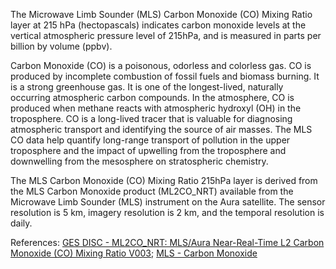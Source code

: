 The Microwave Limb Sounder (MLS) Carbon Monoxide (CO) Mixing Ratio layer at 215 hPa (hectopascals) indicates carbon monoxide levels at the vertical atmospheric pressure level of 215hPa, and is measured in parts per billion by volume (ppbv).

Carbon Monoxide (CO) is a poisonous, odorless and colorless gas. CO is produced by incomplete combustion of fossil fuels and biomass burning. It is a strong greenhouse gas. It is one of the longest-lived, naturally occurring atmospheric carbon compounds. In the atmosphere, CO is produced when methane reacts with atmospheric hydroxyl (OH) in the troposphere. CO is a long-lived tracer that is valuable for diagnosing atmospheric transport and identifying the source of air masses. The MLS CO data help quantify long-range transport of pollution in the upper troposphere and the impact of upwelling from the troposphere and downwelling from the mesosphere on stratospheric chemistry.

The MLS Carbon Monoxide (CO) Mixing Ratio 215hPa layer is derived from the MLS Carbon Monoxide product (ML2CO_NRT) available from the Microwave Limb Sounder (MLS) instrument on the Aura satellite. The sensor resolution is 5 km, imagery resolution is 2 km, and the temporal resolution is daily.

References: [GES DISC - ML2CO_NRT: MLS/Aura Near-Real-Time L2 Carbon Monoxide (CO) Mixing Ratio V003](https://disc.gsfc.nasa.gov/datasets/ML2CO_NRT_003/summary); [MLS - Carbon Monoxide](http://mls.jpl.nasa.gov/products/co_product.php)
